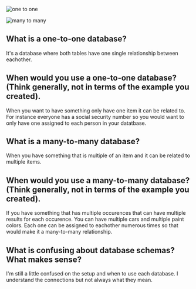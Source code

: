 
![one to one](/imgs/one_to_one.png)

![many to many](/imgs/many_to_many.png)




## What is a one-to-one database?

It's a database where both tables have one single relationship between eachother.


## When would you use a one-to-one database? (Think generally, not in terms of the example you created).

When you want to have something only have one item it can be related to. For instance everyone has a social security number so you would want to only have one assigned to each person in your datatbase.

## What is a many-to-many database?

When you have something that is multiple of an item and it can be related to multiple items.

## When would you use a many-to-many database? (Think generally, not in terms of the example you created).

If you have something that has multiple occurences that can have multiple results for each occurence. You can have multiple cars and multiple paint colors. Each one can be assigned to eachother numerous times so that would make it a many-to-many relationship.

## What is confusing about database schemas? What makes sense?

I'm still a little confused on the setup and when to use each database. I understand the connections but not always what they mean.
